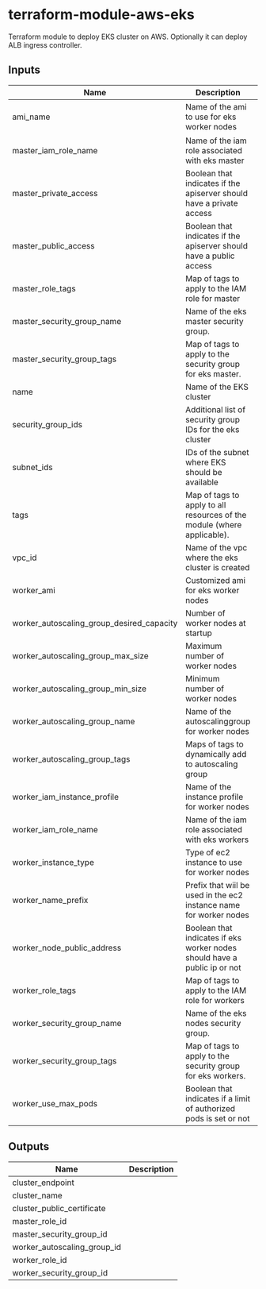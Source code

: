 # terraform-module-aws-eks

Terraform module to deploy EKS cluster on AWS.
Optionally it can deploy ALB ingress controller.

<!-- BEGINNING OF PRE-COMMIT-TERRAFORM DOCS HOOK -->
## Inputs

| Name | Description | Type | Default | Required |
|------|-------------|:----:|:-----:|:-----:|
| ami\_name | Name of the ami to use for eks worker nodes | string | `"amazon-eks-node-1.13*"` | no |
| master\_iam\_role\_name | Name of the iam role associated with eks master | string | n/a | yes |
| master\_private\_access | Boolean that indicates if the apiserver should have a private access | string | `"true"` | no |
| master\_public\_access | Boolean that indicates if the apiserver should have a public access | string | `"true"` | no |
| master\_role\_tags | Map of tags to apply to the IAM role for master | map | `{}` | no |
| master\_security\_group\_name | Name of the eks master security group. | string | `"aws-sg-eks-master"` | no |
| master\_security\_group\_tags | Map of tags to apply to the security group for eks master. | map | `{}` | no |
| name | Name of the EKS cluster | string | n/a | yes |
| security\_group\_ids | Additional list of security group IDs for the eks cluster | list | `[]` | no |
| subnet\_ids | IDs of the subnet where EKS should be available | list | `[]` | no |
| tags | Map of tags to apply to all resources of the module (where applicable). | map | `{}` | no |
| vpc\_id | Name of the vpc where the eks cluster is created | string | n/a | yes |
| worker\_ami | Customized ami for eks worker nodes | string | `""` | no |
| worker\_autoscaling\_group\_desired\_capacity | Number of worker nodes at startup | string | `"2"` | no |
| worker\_autoscaling\_group\_max\_size | Maximum number of worker nodes | string | `"5"` | no |
| worker\_autoscaling\_group\_min\_size | Minimum number of worker nodes | string | `"2"` | no |
| worker\_autoscaling\_group\_name | Name of the autoscalinggroup for worker nodes | string | n/a | yes |
| worker\_autoscaling\_group\_tags | Maps of tags to dynamically add to autoscaling group | list | `[]` | no |
| worker\_iam\_instance\_profile | Name of the instance profile for worker nodes | string | n/a | yes |
| worker\_iam\_role\_name | Name of the iam role associated with eks workers | string | n/a | yes |
| worker\_instance\_type | Type of ec2 instance to use for worker nodes | string | n/a | yes |
| worker\_name\_prefix | Prefix that wiil be used in the ec2 instance name for worker nodes | string | n/a | yes |
| worker\_node\_public\_address | Boolean that indicates if eks worker nodes should have a public ip or not | string | `"false"` | no |
| worker\_role\_tags | Map of tags to apply to the IAM role for workers | map | `{}` | no |
| worker\_security\_group\_name | Name of the eks nodes security group. | string | `"aws-sg-eks-nodes"` | no |
| worker\_security\_group\_tags | Map of tags to apply to the security group for eks workers. | map | `{}` | no |
| worker\_use\_max\_pods | Boolean that indicates if a limit of authorized pods is set or not | string | `"true"` | no |

## Outputs

| Name | Description |
|------|-------------|
| cluster\_endpoint |  |
| cluster\_name |  |
| cluster\_public\_certificate |  |
| master\_role\_id |  |
| master\_security\_group\_id |  |
| worker\_autoscaling\_group\_id |  |
| worker\_role\_id |  |
| worker\_security\_group\_id |  |

<!-- END OF PRE-COMMIT-TERRAFORM DOCS HOOK -->
